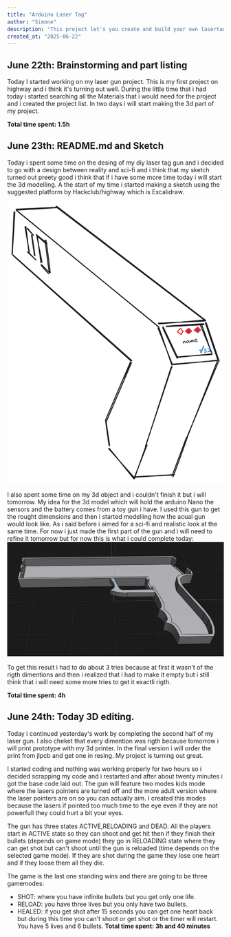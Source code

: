 ```yaml
---
title: "Arduino Laser Tag"
author: "Simone"
description: "This project let's you create and build your own lasertag gun at home and play with your friends."
created_at: "2025-06-22"
---
```


## June 22th: Brainstorming and part listing

Today I started working on my laser gun project. This is my first project on highway and i think it's turning out well.
During the little time that i had today i started searching all the Materials that i would need for the project and i created the project list.
In two days i will start making the 3d part of my project.

**Total time spent: 1.5h**

## June 23th: README.md and Sketch

Today i spent some time on the desing of my diy laser tag gun and i decided to go with a design between reality and sci-fi and i think that my sketch turned out preety good i think that if i have some more time today i will start the 3d modelling. 
A the start of my time i started making a sketch using the suggested platform by Hackclub/highway which is Excalidraw.

![image](./sketch.png)


I also spent some time on my 3d object and i couldn't finish it but i will tomorrow.
My idea for the 3d model which will hold the arduino Nano the sensors and the battery comes from a toy gun i have. I used this gun to get the rought dimensions and then i started modelling how the acual gun would look like.
As i said before i aimed for a sci-fi and realistic look at the same time. For now i just made the first part of the gun and i will need to refine it tomorrow but for now this is what i could complete today:
![image](./3DdesignV1.0.png)

To get this result i had to do about 3 tries because at first it wasn't of the rigth dimentions and then i realized that i had to make it empty but i still think that i will need some more tries to get it exactli rigth.

**Total time spent: 4h**

## June 24th: Today 3D editing.

Today i continued yesterday's work by completing the second half of my laser gun. I also cheket that every dimention was rigth because tomorrow i will print prototype with my 3d printer.
In the final version i will order the print from jlpcb and get one in resing.
My project is turning out great.

I started coding and nothing was working properly for two hours so i decided scrapping my code and i restarted and after about twenty minutes i got the base code laid out.
The gun will feature two modes kids mode where the lasers pointers are turned off and the more adult version where the laser pointers are on so you can actually aim.
I created this modes because the lasers if pointed too much time to the eye even if they are not powerfull they could hurt a bit your eyes.

The gun has three states ACTIVE,RELOADING and DEAD. All the players start in ACTIVE state so they can shoot and get hit then if they finish their bullets (depends on game mode) they go in RELOADING state where they can get shot but can't shoot until the gun is reloaded (time depends on the selected game mode). If they are shot during the game they lose one heart and if they loose them all they die.

The game is the last one standing wins and there are going to be three gamemodes:
 - SHOT: where you have infinite bullets but you get only one life.
 - RELOAD: you have three lives but you only have two bullets.
 - HEALED: if you get shot after 15 seconds you can get one heart back but during this time you can't shoot or get shot or the timer will restart. You have 5 lives and 6 bullets. 
**Total time spent: 3h and 40 minutes**


